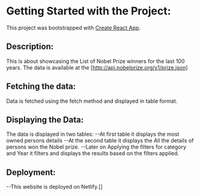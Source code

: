 # Getting Started with the Project:

This project was bootstrapped with [Create React App](https://github.com/facebook/create-react-app).

## Description:

This is about showcasing the List of Nobel Prize winners for the last 100 years.
The data is available at the [http://api.nobelprize.org/v1/prize.json]

## Fetching the data:

Data is fetched using the fetch method and displayed in table format.

## Displaying the Data:

The data is displayed in two tables:
--At first table it displays the most owned persons details
--At the second table it displays the All the details of persons won the Nobel prize.
--Later on Applying the filters for category and Year it filters and displays the results based on the filters applied.

## Deployment:
--This website is deployed on Netlify.[]
